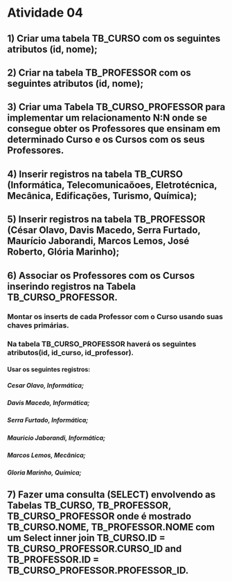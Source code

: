 # Atividade 04
## 1) Criar uma tabela TB_CURSO com os seguintes atributos (id, nome);

## 2) Criar na tabela TB_PROFESSOR com os seguintes atributos (id, nome);

## 3) Criar uma Tabela TB_CURSO_PROFESSOR para implementar um relacionamento N:N onde se consegue obter os Professores que ensinam em determinado Curso e os Cursos com os seus Professores. 

## 4) Inserir registros na tabela TB_CURSO (Informática, Telecomunicaõoes, Eletrotécnica, Mecânica, Edificações, Turismo, Química);

## 5) Inserir registros na tabela TB_PROFESSOR (César Olavo, Davis Macedo, Serra Furtado, Maurício Jaborandi, Marcos Lemos, José Roberto, Glória Marinho);

## 6) Associar os Professores com os Cursos inserindo registros na Tabela TB_CURSO_PROFESSOR.
   ###   Montar os inserts de cada Professor com o Curso usando suas chaves primárias. 
   ###   Na tabela TB_CURSO_PROFESSOR haverá os seguintes atributos(id, id_curso, id_professor). 
   ####     Usar os seguintes registros:
   #####       Cesar Olavo, Informática;
   #####       Davis Macedo, Informática;
   #####       Serra Furtado, Informática;
   #####       Mauricio Jaborandi, Informática;
   #####       Marcos Lemos, Mecânica;
   #####       Gloria Marinho, Química;

## 7) Fazer uma consulta (SELECT) envolvendo as Tabelas TB_CURSO, TB_PROFESSOR, TB_CURSO_PROFESSOR onde é mostrado TB_CURSO.NOME, TB_PROFESSOR.NOME com um Select inner join TB_CURSO.ID = TB_CURSO_PROFESSOR.CURSO_ID and TB_PROFESSOR.ID = TB_CURSO_PROFESSOR.PROFESSOR_ID.
